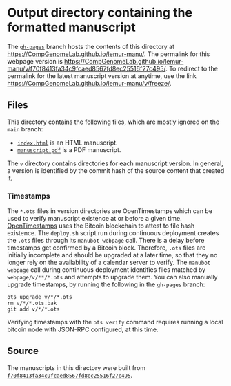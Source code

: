 # Output directory containing the formatted manuscript

The [`gh-pages`](https://github.com/CompGenomeLab/lemur-manu/tree/gh-pages) branch hosts the contents of this directory at <https://CompGenomeLab.github.io/lemur-manu/>.
The permalink for this webpage version is <https://CompGenomeLab.github.io/lemur-manu/v/f70f8413fa34c9fcaed8567fd8ec25516f27c495/>.
To redirect to the permalink for the latest manuscript version at anytime, use the link <https://CompGenomeLab.github.io/lemur-manu/v/freeze/>.

## Files

This directory contains the following files, which are mostly ignored on the `main` branch:

+ [`index.html`](index.html) is an HTML manuscript.
+ [`manuscript.pdf`](manuscript.pdf) is a PDF manuscript.

The `v` directory contains directories for each manuscript version.
In general, a version is identified by the commit hash of the source content that created it.

### Timestamps

The `*.ots` files in version directories are OpenTimestamps which can be used to verify manuscript existence at or before a given time.
[OpenTimestamps](https://opentimestamps.org/) uses the Bitcoin blockchain to attest to file hash existence.
The `deploy.sh` script run during continuous deployment creates the `.ots` files through its `manubot webpage` call.
There is a delay before timestamps get confirmed by a Bitcoin block.
Therefore, `.ots` files are initially incomplete and should be upgraded at a later time, so that they no longer rely on the availability of a calendar server to verify.
The `manubot webpage` call during continuous deployment identifies files matched by `webpage/v/**/*.ots` and attempts to upgrade them.
You can also manually upgrade timestamps, by running the following in the `gh-pages` branch:

```shell
ots upgrade v/*/*.ots
rm v/*/*.ots.bak
git add v/*/*.ots
```

Verifying timestamps with the `ots verify` command requires running a local bitcoin node with JSON-RPC configured, at this time.

## Source

The manuscripts in this directory were built from
[`f70f8413fa34c9fcaed8567fd8ec25516f27c495`](https://github.com/CompGenomeLab/lemur-manu/commit/f70f8413fa34c9fcaed8567fd8ec25516f27c495).
